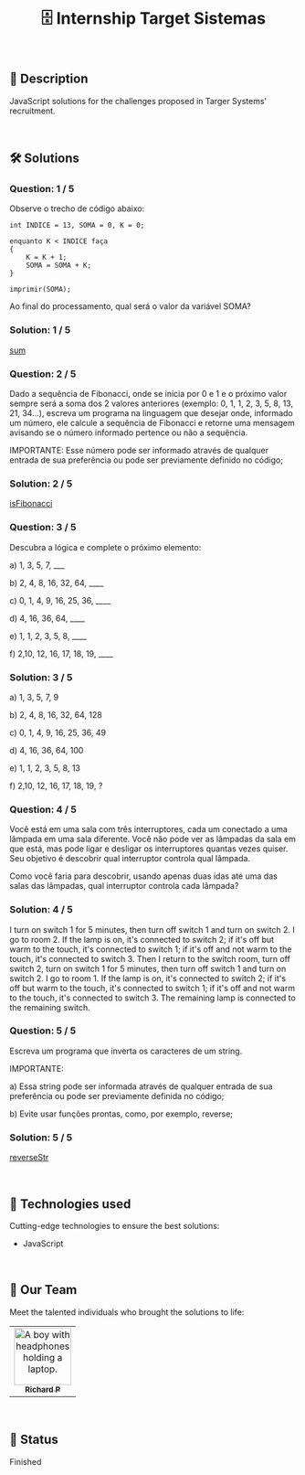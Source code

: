 <h1 align="center">🗄️ Internship Target Sistemas</h1>

<br>

## 📝 Description

JavaScript solutions for the challenges proposed in Targer Systems' recruitment.

<br/>

## 🛠️ Solutions

### Question: 1 / 5

Observe o trecho de código abaixo:

    int INDICE = 13, SOMA = 0, K = 0;

    enquanto K < INDICE faça
    {
    	K = K + 1;
    	SOMA = SOMA + K;
    }

    imprimir(SOMA);

Ao final do processamento, qual será o valor da variável SOMA?

### Solution: 1 / 5 
[sum](https://github.com/Richard-Passos/estagio-target-sistemas/blob/main/sum.js)

### Question: 2 / 5

Dado a sequência de Fibonacci, onde se inicia por 0 e 1 e o próximo valor sempre será a soma dos 2 valores anteriores (exemplo: 0, 1, 1, 2, 3, 5, 8, 13, 21, 34...), escreva um programa na linguagem que desejar onde, informado um número, ele calcule a sequência de Fibonacci e retorne uma mensagem avisando se o número informado pertence ou não a sequência.

IMPORTANTE:
Esse número pode ser informado através de qualquer entrada de sua preferência ou pode ser previamente definido no código;

### Solution: 2 / 5
[isFibonacci](https://github.com/Richard-Passos/estagio-target-sistemas/blob/main/isFibonacci.js)

### Question: 3 / 5

Descubra a lógica e complete o próximo elemento:

a) 1, 3, 5, 7, ___

b) 2, 4, 8, 16, 32, 64, ____

c) 0, 1, 4, 9, 16, 25, 36, ____

d) 4, 16, 36, 64, ____

e) 1, 1, 2, 3, 5, 8, ____

f) 2,10, 12, 16, 17, 18, 19, ____

### Solution: 3 / 5
a) 1, 3, 5, 7, 9

b) 2, 4, 8, 16, 32, 64, 128

c) 0, 1, 4, 9, 16, 25, 36, 49

d) 4, 16, 36, 64, 100

e) 1, 1, 2, 3, 5, 8, 13

f) 2,10, 12, 16, 17, 18, 19, ?

### Question: 4 / 5

Você está em uma sala com três interruptores, cada um conectado a uma lâmpada em uma sala diferente. Você não pode ver as lâmpadas da sala em que está, mas pode ligar e desligar os interruptores quantas vezes quiser. Seu objetivo é descobrir qual interruptor controla qual lâmpada.

Como você faria para descobrir, usando apenas duas idas até uma das salas das lâmpadas, qual interruptor controla cada lâmpada?

### Solution: 4 / 5
I turn on switch 1 for 5 minutes, then turn off switch 1 and turn on switch 2. I go to room 2. If the lamp is on, it's connected to switch 2; if it's off but warm to the touch, it's connected to switch 1; if it's off and not warm to the touch, it's connected to switch 3. Then I return to the switch room, turn off switch 2, turn on switch 1 for 5 minutes, then turn off switch 1 and turn on switch 2. I go to room 1. If the lamp is on, it's connected to switch 2; if it's off but warm to the touch, it's connected to switch 1; if it's off and not warm to the touch, it's connected to switch 3. The remaining lamp is connected to the remaining switch.

### Question: 5 / 5

Escreva um programa que inverta os caracteres de um string.

IMPORTANTE:

a) Essa string pode ser informada através de qualquer entrada de sua preferência ou pode ser previamente definida no código;

b) Evite usar funções prontas, como, por exemplo, reverse;

### Solution: 5 / 5
[reverseStr](https://github.com/Richard-Passos/estagio-target-sistemas/blob/main/reverseStr.js)

<br/>

## 🔧 Technologies used

Cutting-edge technologies to ensure the best solutions:

- JavaScript

<br>

## 🤝 Our Team

Meet the talented individuals who brought the solutions to life:

<table>
  <tr>
    <td align="center">
      <a href="https://github.com/Richard-Passos">
        <img src="https://img.freepik.com/vetores-premium/desenho-de-desenho-animado-de-um-programador_29937-8176.jpg" width="100px;" alt="A boy with headphones holding a laptop."/><br>
        <sub>
          <b>Richard P</b>
        </sub>
      </a>
    </td>
  </tr>
</table>

<br>

## 🎯 Status

Finished
